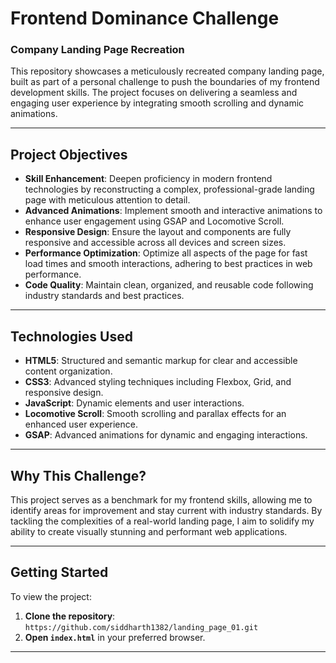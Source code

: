 # **Frontend Dominance Challenge**  
### Company Landing Page Recreation

This repository showcases a meticulously recreated company landing page, built as part of a personal challenge to push the boundaries of my frontend development skills. The project focuses on delivering a seamless and engaging user experience by integrating smooth scrolling and dynamic animations.

---

## **Project Objectives**

- **Skill Enhancement**: Deepen proficiency in modern frontend technologies by reconstructing a complex, professional-grade landing page with meticulous attention to detail.
- **Advanced Animations**: Implement smooth and interactive animations to enhance user engagement using GSAP and Locomotive Scroll.
- **Responsive Design**: Ensure the layout and components are fully responsive and accessible across all devices and screen sizes.
- **Performance Optimization**: Optimize all aspects of the page for fast load times and smooth interactions, adhering to best practices in web performance.
- **Code Quality**: Maintain clean, organized, and reusable code following industry standards and best practices.

---

## **Technologies Used**

- **HTML5**: Structured and semantic markup for clear and accessible content organization.
- **CSS3**: Advanced styling techniques including Flexbox, Grid, and responsive design.
- **JavaScript**: Dynamic elements and user interactions.
- **Locomotive Scroll**: Smooth scrolling and parallax effects for an enhanced user experience.
- **GSAP**: Advanced animations for dynamic and engaging interactions.

---

## **Why This Challenge?**

This project serves as a benchmark for my frontend skills, allowing me to identify areas for improvement and stay current with industry standards. By tackling the complexities of a real-world landing page, I aim to solidify my ability to create visually stunning and performant web applications.

---

## **Getting Started**

To view the project:

1. **Clone the repository**: `https://github.com/siddharth1382/landing_page_01.git`
2. **Open `index.html`** in your preferred browser.

---
